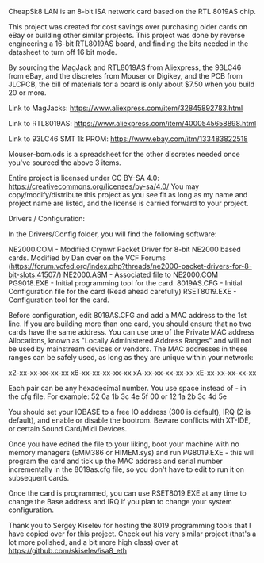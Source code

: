 CheapSk8 LAN is an 8-bit ISA network card based on the RTL 8019AS chip.  

This project was created for cost savings over purchasing older cards on eBay or building other similar projects.  This project was done by reverse engineering a 16-bit RTL8019AS board, and finding the bits needed in the datasheet to turn off 16 bit mode.

By sourcing the MagJack and RTL8019AS from Aliexpress, the 93LC46 from eBay, and the discretes from Mouser or Digikey, and the PCB from JLCPCB, the bill of materials for a board is only about $7.50 when you build 20 or more.

Link to MagJacks: https://www.aliexpress.com/item/32845892783.html

Link to RTL8019AS: https://www.aliexpress.com/item/4000545658898.html

Link to 93LC46 SMT 1k PROM: https://www.ebay.com/itm/133483822518

Mouser-bom.ods is a spreadsheet for the other discretes needed once you've sourced the above 3 items.

Entire project is licensed under CC BY-SA 4.0: https://creativecommons.org/licenses/by-sa/4.0/  You may copy/modify/distribute this project as you see fit as long as my name and project name are listed, and the license is carried forward to your project.


Drivers / Configuration:

In the Drivers/Config folder, you will find the following software:

NE2000.COM - Modified Crynwr Packet Driver for 8-bit NE2000 based cards.  Modified by Dan over on the VCF Forums (https://forum.vcfed.org/index.php?threads/ne2000-packet-drivers-for-8-bit-slots.41507/)
NE2000.ASM - Associated file to NE2000.COM
PG9018.EXE - Initial programming tool for the card.
8019AS.CFG - Initial Configuration file for the card (Read ahead carefully)
RSET8019.EXE - Configuration tool for the card.

Before configuration, edit 8019AS.CFG and add a MAC address to the 1st line.  If you are building more than one card, you should ensure that no two cards have the same address.  You can use one of the Private MAC address Allocations, known as "Locally Administered Address Ranges" and will not be used by mainstream devices or vendors. The MAC addresses in these ranges can be safely used, as long as they are unique within your network:

x2-xx-xx-xx-xx-xx
x6-xx-xx-xx-xx-xx
xA-xx-xx-xx-xx-xx
xE-xx-xx-xx-xx-xx

Each pair can be any hexadecimal number. You use space instead of - in the cfg file.  For example:  52 0a 1b 3c 4e 5f 00 or 12 1a 2b 3c 4d 5e

You should set your IOBASE to a free IO address (300 is default), IRQ (2 is default), and enable or disable the bootrom.  Beware conflicts with XT-IDE, or certain Sound Card/Midi Devices.  

Once you have edited the file to your liking, boot your machine with no memory managers (EMM386 or HIMEM.sys) and run PG8019.EXE  - this will program the card and tick up the MAC address and serial number incrementally in the 8019as.cfg file, so you don't have to edit to run it on subsequent cards.

Once the card is programmed, you can use RSET8019.EXE at any time to change the Base address and IRQ if you plan to change your system configuration.


Thank you to Sergey Kiselev for hosting the 8019 programming tools that I have copied over for this project.  Check out his very similar project (that's a lot more polished, and a bit more high class) over at https://github.com/skiselev/isa8_eth
